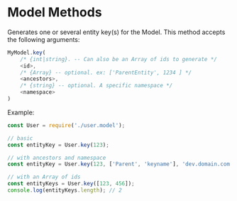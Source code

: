 # Model Methods

Generates one or several entity key(s) for the Model.
This method accepts the following arguments:

```js
MyModel.key(
    /* {int|string}. -- Can also be an Array of ids to generate */
    <id>,
    /* {Array} -- optional. ex: ['ParentEntity', 1234 ] */
    <ancestors>,
    /* {string} -- optional. A specific namespace */
    <namespace>
)
```

Example:
```js
const User = require('./user.model');

// basic
const entityKey = User.key(123);

// with ancestors and namespace
const entityKey = User.key(123, ['Parent', 'keyname'], 'dev.domain.com');

// with an Array of ids
const entityKeys = User.key([123, 456]);
console.log(entityKeys.length); // 2

```
